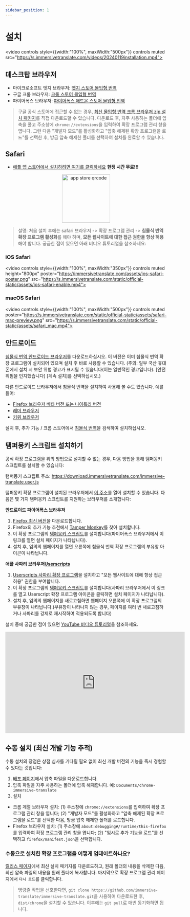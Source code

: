 ```yaml
---
sidebar_position: 1
---
```


# 설치

<video
controls style={{width:"100%", maxWidth:"500px"}}
controls
muted
src="https://s.immersivetranslate.com/videos/20240119installation.mp4"></video>

## 데스크탑 브라우저

- 마이크로소프트 엣지 브라우저: [엣지 스토어 몰입형 번역](https://microsoftedge.microsoft.com/addons/detail/amkbmndfnliijdhojkpoglbnaaahippg)
- 구글 크롬 브라우저: [크롬 스토어 몰입형 번역](https://chrome.google.com/webstore/detail/immersive-translate/bpoadfkcbjbfhfodiogcnhhhpibjhbnh)
- 파이어폭스 브라우저: [파이어폭스 애드온 스토어 몰입형 번역](https://addons.mozilla.org/zh-CN/firefox/addon/immersive-translate/)

> 구글 공식 스토어에 접근할 수 없는 경우, [최신 몰입형 번역 크롬 브라우저 zip 설치 패키지](https://download.immersivetranslate.com/latest/chrome-immersive-translate.zip)를 직접 다운로드할 수 있습니다. 다운로드 후, 자주 사용하는 폴더에 압축을 풀고 주소창에 `chrome://extensions`을 입력하여 확장 프로그램 관리 창을 엽니다. 그런 다음 "개발자 모드"를 활성화하고 "압축 해제된 확장 프로그램을 로드"를 선택한 후, 방금 압축 해제한 폴더를 선택하여 설치를 완료할 수 있습니다.

## Safari

- [애플 앱 스토어에서 설치하려면 여기를 클릭하세요](https://apps.apple.com/app/immersive-translate/id6447957425) **한정 시간 무료!!!**

<div align="center">
<img src="https://s.immersivetranslate.com/static/official-static/assets/immersive-app-store.png" width="150" alt="app store qrcode"/>
</div>

> 설명: 처음 설치 후에는 safari 브라우저 -> 확장 프로그램 관리 -> **침몰식 번역 확장 프로그램 활성화**를 해야 하며, **모든 웹사이트에 대한 접근 권한을 항상 허용**해야 합니다. 궁금한 점이 있으면 아래 비디오 튜토리얼을 참조하세요:

### iOS Safari

<video
controls style={{width:"100%", maxWidth:"350px"}}
controls
muted
height="800px"
poster="https://immersivetranslate.com/assets/ios-safari-poster.png" src="https://s.immersivetranslate.com/static/official-static/assets/ios-safari-enable.mp4"></video>

### macOS Safari

<video
controls style={{width:"100%", maxWidth:"500px"}}
controls
muted
poster="https://s.immersivetranslate.com/static/official-static/assets/safari-mac-preview.png" src="https://s.immersivetranslate.com/static/official-static/assets/safari_mac.mp4"></video>

## 안드로이드

[침몰식 번역 안드로이드 브라우저](https://immersivetranslate.com/android/)를 다운로드하십시오. 이 버전은 이미 침몰식 번역 확장 프로그램이 설치되어 있으며 설치 후 바로 사용할 수 있습니다. (주의: 일부 국산 휴대폰에서 설치 시 보안 위험 경고가 표시될 수 있습니다(이는 일반적인 경고입니다). [안전 위험을 인지했습니다] [계속 설치]를 선택하십시오.)

다른 안드로이드 브라우저에서 침몰식 번역을 설치하여 사용해 볼 수도 있습니다. 예를 들어:

- [Firefox 브라우저 베타 버전 또는 나이틀리 버전](https://www.mozilla.org/zh-CN/firefox/channel/android/)
- [레머 브라우저](https://lemurbrowser.com/app/zh/)
- [키위 브라우저](https://kiwibrowser.com/)

설치 후, 추가 기능 / 크롬 스토어에서 [침몰식 번역](https://chrome.google.com/webstore/detail/immersive-translate/bpoadfkcbjbfhfodiogcnhhhpibjhbnh)을 검색하여 설치하십시오.

## 탬퍼몽키 스크립트 설치하기

공식 확장 프로그램을 위의 방법으로 설치할 수 없는 경우, 다음 방법을 통해 탬퍼몽키 스크립트를 설치할 수 있습니다:

탬퍼몽키 스크립트 주소: <https://download.immersivetranslate.com/immersive-translate.user.js>

탬퍼몽키 확장 프로그램이 설치된 브라우저에서 [이 주소](https://download.immersivetranslate.com/immersive-translate.user.js)를 열어 설치할 수 있습니다. 다음은 몇 가지 탬퍼몽키 스크립트를 지원하는 브라우저를 소개합니다:

**안드로이드 파이어폭스 브라우저**

1. [Firefox 최신 버전](https://www.firefox.com.cn/download/#product-android-release)을 다운로드합니다.
2. Firefox의 추가 기능 추천에서 [Tamper Monkey](https://www.tampermonkey.net/)를 찾아 설치합니다.
3. 이 확장 프로그램의 [탬퍼몽키 스크립트](https://download.immersivetranslate.com/immersive-translate.user.js)를 설치합니다(파이어폭스 브라우저에서 이 링크를 열면 설치 페이지가 나타납니다).
4. 설치 후, 임의의 웹페이지를 열면 오른쪽에 침몰식 번역 확장 프로그램의 부유창 아이콘이 나타납니다.

**애플 사파리 브라우저[Userscripts](https://itunes.apple.com/us/app/userscripts/id1463298887)**

1. [Userscripts 사파리 확장 프로그램](https://itunes.apple.com/us/app/userscripts/id1463298887)을 설치하고 "모든 웹사이트에 대해 항상 접근 허용" 권한을 부여합니다.
2. 이 확장 프로그램의 [탬퍼몽키 스크립트](https://download.immersivetranslate.com/immersive-translate.user.js)를 설치합니다(사파리 브라우저에서 이 링크를 열고 Userscript 확장 프로그램 아이콘을 클릭하면 설치 페이지가 나타납니다).
3. 설치 후, 임의의 웹페이지를 새로고침하면 웹페이지 오른쪽에 이 확장 프로그램의 부유창이 나타납니다.(부유창이 나타나지 않는 경우, 페이지를 여러 번 새로고침하거나 사파리를 강제로 재시작하여 적용되도록 합니다)

설치 중에 궁금한 점이 있으면 [YouTube 비디오 튜토리얼](https://www.youtube.com/watch?v=IWOFFWDfZGY)을 참조하세요.

<iframe width="560" height="315" src="https://www.youtube.com/embed/IWOFFWDfZGY" title="YouTube video player" frameborder="0" allow="accelerometer; autoplay; clipboard-write; encrypted-media; gyroscope; picture-in-picture; web-share" allowfullscreen></iframe>

## 수동 설치 (최신 개발 기능 추적)

수동 설치의 장점은 상점 심사를 기다릴 필요 없이 최신 개발 버전의 기능을 즉시 경험할 수 있다는 것입니다:

1. [배포 페이지](https://github.com/immersive-translate/immersive-translate/releases/)에서 압축 파일을 다운로드합니다.
2. 압축 파일을 자주 사용하는 폴더에 압축 해제합니다. 예: `Documents/chrome-immersive-translate`
3. 설치

- 크롬 계열 브라우저 설치: (1) 주소창에 `chrome://extensions`를 입력하여 확장 프로그램 관리 창을 엽니다; (2) "개발자 모드"를 활성화하고 "압축 해제된 확장 프로그램을 로드"를 선택한 다음, 방금 압축 해제한 폴더를 로드합니다.
- Firefox 브라우저 설치: (1) 주소창에 `about:debugging#/runtime/this-firefox`를 입력하여 확장 프로그램 관리 창을 엽니다; (2) "임시로 추가 기능을 로드"를 선택하고 `firefox/manifest.json`을 선택합니다.

### 수동으로 설치한 확장 프로그램을 어떻게 업데이트하나요?

[릴리스 페이지](https://github.com/immersive-translate/immersive-translate/releases/)에서 최신 설치 패키지를 다운로드하고, 원래 폴더의 내용을 삭제한 다음, 최신 압축 파일의 내용을 원래 폴더에 복사합니다. 마지막으로 확장 프로그램 관리 페이지에서 `다시 로드`를 클릭합니다.

> 명령줄 작업을 선호한다면, `git clone https://github.com/immersive-translate/immersive-translate.git`을 사용하여 다운로드한 후, `dist/chrome`을 설치할 수 있습니다. 이후에는 `git pull`로 매번 동기화하면 됩니다.

